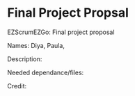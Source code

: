 # Final Project Propsal
EZScrumEZGo: Final project proposal

Names: Diya, Paula, 

Description:

Needed dependance/files:

Credit:
